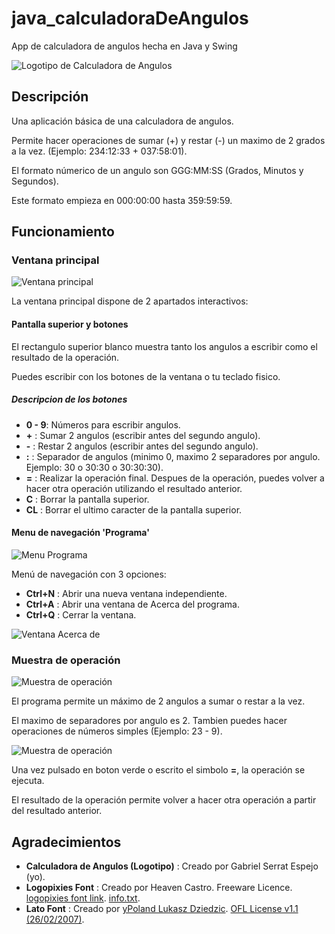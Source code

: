 # java_calculadoraDeAngulos
App de calculadora de angulos hecha en Java y Swing

![Logotipo de Calculadora de Angulos](README_img/CalculadoraDeAngulos_logo.png)

## Descripción

Una aplicación básica de una calculadora de angulos.

Permite hacer operaciones de sumar (+) y restar (-) un maximo de 2 grados a la vez. (Ejemplo: 234:12:33 + 037:58:01).

El formato númerico de un angulo son GGG:MM:SS (Grados, Minutos y Segundos).

Este formato empieza en 000:00:00 hasta 359:59:59.

## Funcionamiento

### Ventana principal

![Ventana principal](README_img/ventanaPrincipal.png)

La ventana principal dispone de 2 apartados interactivos:

#### Pantalla superior y botones

El rectangulo superior blanco muestra tanto los angulos a escribir como el resultado de la operación.

Puedes escribir con los botones de la ventana o tu teclado fisico.

##### Descripcion de los botones

- **0 - 9**: Números para escribir angulos.
- **+** : Sumar 2 angulos (escribir antes del segundo angulo).
- **-** : Restar 2 angulos (escribir antes del segundo angulo).
- **:** : Separador de angulos (minimo 0, maximo 2 separadores por angulo. Ejemplo: 30 o 30:30 o 30:30:30).
- **=** : Realizar la operación final. Despues de la operación, puedes volver a hacer otra operación utilizando el resultado anterior.
- **C** : Borrar la pantalla superior.
- **CL** : Borrar el ultimo caracter de la pantalla superior.


#### Menu de navegación 'Programa'

![Menu Programa](README_img/menuPrograma.png)

Menú de navegación con 3 opciones:

- **Ctrl+N** : Abrir una nueva ventana independiente.
- **Ctrl+A** : Abrir una ventana de Acerca del programa.
- **Ctrl+Q** : Cerrar la ventana.

![Ventana Acerca de](README_img/ventanaAcercaDe.png)

### Muestra de operación

![Muestra de operación](README_img/operacionMuestra.png)

El programa permite un máximo de 2 angulos a sumar o restar a la vez.

El maximo de separadores por angulo es 2. Tambien puedes hacer operaciones de números simples (Ejemplo: 23 - 9).

![Muestra de operación](README_img/operacionMuestra2.png)

Una vez pulsado en boton verde o escrito el simbolo **=**, la operación se ejecuta.

El resultado de la operación permite volver a hacer otra operación a partir del resultado anterior.

## Agradecimientos

- **Calculadora de Angulos (Logotipo)** : Creado por Gabriel Serrat Espejo (yo).
- **Logopixies Font** : Creado por Heaven Castro. Freeware Licence. [logopixies font link](https://www.fontspace.com/logopixies-font-f40772). [info.txt](src/grafica/assets/logopixies/info.txt).
- **Lato Font** : Creado por [yPoland Lukasz Dziedzic](mailto:team@latofonts.com). [OFL License v1.1 (26/02/2007)](src/grafica/assets/lato/OLF.txt).
